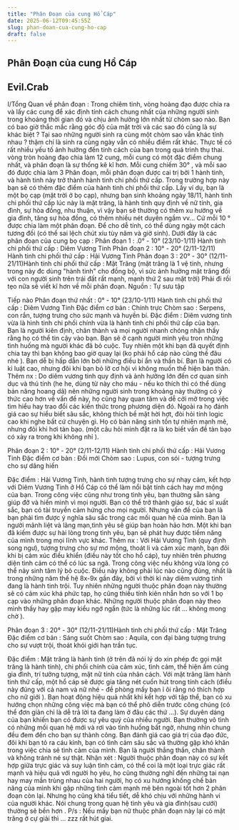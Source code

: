 ```yaml
---
title: "Phân Đoạn của cung Hổ Cáp"
date: 2025-06-12T09:45:55Z
slug: phan-doan-cua-cung-ho-cap
draft: false
---
```


## Phân Đoạn của cung Hổ Cáp

## Evil.Crab

I/Tổng Quan về phân đoạn :
Trong chiêm tinh, vòng hoàng đạo được chia ra và lấy các cung để xác định tính cách chung nhất của những người sinh trong khoảng thời gian đó và chịu ảnh hưởng lớn nhất từ chòm sao nào. Bạn có bao giờ thắc mắc rằng góc độ của mặt trời và các sao đó cũng là sự khác biệt ? Tại sao những người sinh ra cùng một chòm sao vẫn khác tính nhau ? thậm chí là sinh ra cùng ngày vẫn có nhiều điểm rất khác. Thực tế có rất nhiều yếu tố ảnh hưởng đến tính cách của bạn trong quá trình thụ thai.
vòng tròn hoàng đạo chia làm 12 cung, mỗi cung có một đặc điểm chung nhất, và phân đoạn là sự thống kê kĩ hơn. Mỗi cung chiếm 30° , và mỗi sao đó được chia làm 3 Phân đoạn, mỗi phân đoạn được cai trị bởi 1 hành tinh, và hành tinh này trở thành hành tinh chi phối thứ cấp. Trong trường hợp này bạn sẽ có thêm đặc điểm của hành tinh chi phối thứ cấp.
Lấy ví dụ, bạn là một bọ cạp (mặt trời ở bọ cạp), nhưng bạn sinh khoảng ngày 18/11, hành tinh chi phối thứ cấp lúc này là mặt trăng, là hành tinh quy định về nữ tính, gia đình, sự hòa đồng, nhu thuận, vì vậy bạn sẽ thường có thêm xu hướng về gia đình, tăng sự hòa đồng, có thêm nhiều nét duyên ngầm vv...
Cứ mỗi 10 ° được chia làm một phân đoạn. Để cho dễ tính, có thể dùng ngày một cách tương đối (có thể sai lệch chút xíu tùy năm và giờ sinh). Dưới đây là các phân đoạn của cung bọ cạp :
Phân đoạn 1 : .0° - 10°  (23/10-1/11)  Hành tinh chi phối thứ cấp : Diêm Vương Tinh
Phân đoạn 2 : 10° - 20° (2/11-12/11)  Hành tinh chi phối thứ cấp : Hải Vương Tinh
Phân đoạn 3 : 20° - 30° (12/11-21/11)Hành tinh chi phối thứ cấp : Mặt Trăng (mặt trăng là 1 vệ tinh, nhưng trong này đc dùng "hành tinh" cho đồng bộ, vì sức ảnh hưởng mặt trăng đối với con người sinh trên trái đất rất mạnh, mạnh thứ 2 sau  mặt trời)
Phải đi rồi  tẹo nữa sẽ viết kĩ hơn về mỗi phân đoạn.
Nguồn : Tự sưu tập

Tiếp nào 
Phân đoạn thứ nhất : 0° - 10° (23/10-1/11) Hành tinh chi phối thứ cấp : Diêm Vương Tinh
Đặc điểm cơ bản : Chính trực
Chòm sao : Serpens, con rắn, tượng trưng cho sức mạnh và huyền bí.
Đặc điểm : Diêm vương tinh vừa là hình tinh chi phối chính vừa là hành tinh chi phối thứ cấp của bạn. Bạn là người kiên định, chân thành và mọi người nhanh chóng nhận thấy rằng họ có thể tin cậy vào bạn. Bạn sẽ ở cạnh người mình yêu tron những tình huống mà người khác đã bỏ cuộc. Tuy nhiên một khi bạn đã quyết định chia tay thì bạn không bao giờ quay lại (ko phải hổ cáp nào cũng thế đâu nhé  ). Bạn dễ bị hấp dẫn lớn bởi những điều bí ẩn và thần bí. Bạn là người có kỉ luật cao, nhưng đôi khi bạn bỏ lỡ cơ hội vì không muốn thể hiện bản thân.
Thêm nx : Do diêm vương tinh quy định và ảnh hưởng lớn đến cơ quan sinh dục và thú tính (he he, dùng từ này cho máu - nếu ko thích thì có thể dùng bản năng hoang dã) nên những người sinh trong khoảng này thường có ý thức cao hơn về vấn đề này, họ cũng hay quan tâm và dễ cởi mở trong việc tìm hiểu hay trao đổi các kiến thức trong phương diện đó. Ngoài ra họ đánh giá cao sự hiểu biết sâu sắc, không thích bề mặt hời hợt, đòi hỏi tính logic cao khi nghe bất cứ chuyện gì. Họ có bản năng sinh tồn tự nhiên mạnh mẽ, nhưng đôi khi hơi tàn bạo. (một câu hỏi mình đặt ra là ko biết vấn đề tàn bạo có xảy ra trong khi  không nhỉ ).

Phân đoạn 2 : 10° - 20° (2/11-12/11)  Hành tinh chi phối thứ cấp : Hải Vương Tinh
Đặc điểm cơ bản : Đổi mới
Chòm sao : Lupus, con sói - tượng trưng cho sự dâng hiến

Đặc điểm : Hải Vương Tinh, hành tinh tượng trưng cho sự nhạy cảm, kết hợp với Diêm Vương Tinh ở Hổ Cáp có thể làm nổi bật tính cách hay mơ mộng của bạn. Trong công việc cũng như trong tình yêu, bạn thường sẵn sàng giúp đỡ và hiến mình vì mọi người. Bạn có thể trở thành giáo sư, bác sĩ xuất sắc, bạn có tài truyền cảm hứng cho mọi người. Nhưng vấn đề của bạn là bạn phải tìm được ý nghĩa sâu sắc trong các mối quan hệ của mình. Bạn là người mãnh liệt và lãng mạn,tình yêu sẽ giúp bạn hoàn hảo hơn. Một khi bạn đã kiếm được sự hài lòng trong tình yêu, bạn sẽ phát huy được tiềm năng của mình trong mọi lĩnh vực khác.
Thêm nx : Với Hải Vương Tinh (quy định song ngư), tượng trưng cho sự mơ mộng, thoát li và cảm xúc mạnh, bạn đôi khi bị cảm xúc điều khiển (điều này tốt cho hổ cáp), tuy nhiên trên phương diện tình cảm có thể có lúc sa ngã. Trong công việc nếu không vừa lòng có thể nảy sinh tâm lý bỏ cuộc. Điều này không phải lúc nào cũng đúng, nhất là trong những năm thế hệ 8x-9x gần đây, bởi vì thời kì này diêm vương tinh đang là hành tinh trội. Tuy nhiên những người thuộc phân đoạn này thường sẽ có cảm xúc khá phức tạp, họ cũng thiếu tính kiên nhẫn hơn so với 1 bọ cạp vào những phân đoạn khác. Những người thuộc phân đoạn này theo mình thấy hay gặp may kiểu ngớ ngẩn (tức là những lúc rất ... không mong chờ ).

Phân đoạn 3 : 20° - 30° (12/11-21/11)Hành tinh chi phối thứ cấp : Mặt Trăng
Đặc điểm cơ bản : Sáng suốt
Chòm sao : Aquila, con đại bàng tượng trưng cho sự vượt trội, thoát khỏi giới hạn trần tục.
 
Đặc điểm : Mặt trăng là hành tinh (ở trên đã nói lý do xin phép đc gọi mặt trăng là hành tinh), chi phối chính của cảm xúc, tình cảm, thể hiện ấm cúng gia đình, trí tưởng tượng, mặt nữ tính của nhân cách. Với mặt trăng làm hành tinh thứ cấp, một hổ cáp sẽ được gia tăng nét cuốn hút trong tính cách (điều này đúng với cả nam và nữ nhé - đề phòng mấy bạn ỉ ôi rằng nó thích hợp cho nữ giới ).  Bạn hoạt động hiệu quả nhất khi kết hợp với tập thể, bạn có xu hướng chọn những công việc mà bạn có thể phô diễn trước công chúng (có thể đơn giản chỉ là dễ trả lời ta đang làm ở đâu các thứ ...). Sự duyên dáng của bạn khiến bạn có được sự yêu quý của nhiều người. Bạn thường vô tình có những mối quan hệ mới và rơi vào tình huống bất ngờ, nhưng nhìn chung đều đem đến cho bạn sự thành công. Bạn đánh giá cao giá trị của đạo đức, đôi khi bạn tỏ ra cáu kỉnh, bạn có tình cảm sâu sắc và thường gặp khó khăn trong việc chia sẻ tình cảm của mình. Bạn là người thẳng thắn, chân thành và không tránh né sự thật.
Nhận xét : Người thuộc phân đoạn này có sự kết hợp giữa trực giác và suy  luận tình cảm, có thể coi là một loại trực giác rất mạnh và hiệu quả với người họ yêu, họ cũng thường nghĩ đến những tai nạn hay may mắn trùng nhau của hai người, họ có xu hướng khống chế bản năng của mình khi gặp những tình cảm mạnh mẽ bên ngoài tốt hơn 2 phân đoạn còn lại. Nhưng họ cũng khá tiểu tiết, dễ khó chịu với những hành vi của người khác. Nói chung trong quan hệ tình yêu và gia đình(sau cưới) thường sẽ bền hơn .
P/s : Nếu mấy bạn nữ thuộc phân đoạn này lại có mặt trăng ở cự giải thì ... zzz rất hút giai.